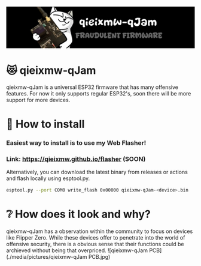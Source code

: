 ![qieixmw-qJam banner](./media/pictures/qieixmw-qJam_banner.jpg)
# 😻 qieixmw-qJam
qieixmw-qJam is a universal ESP32 firmware that has many offensive features.
For now it only supports regular ESP32's, soon there will be more support for more devices.
# 🔗 How to install
### Easiest way to install is to use my Web Flasher!
### Link: https://qieixmw.github.io/flasher (SOON)
Alternatively, you can download the latest binary from releases or actions and flash locally using esptool.py.
```sh
esptool.py --port COM0 write_flash 0x00000 qieixmw-qJam-<device>.bin
```
# ❔ How does it look and why?
qieixmw-qJam has a observation within the community to focus on devices like Flipper Zero. While these devices offer to penetrate into the world of offensive security,
there is a obvious sense that their functions could be archieved without being that overpriced.
![qieixmw-qJam PCB](./media/pictures/qieixmw-qJam PCB.jpg)
